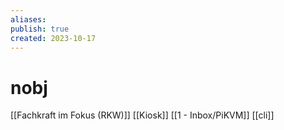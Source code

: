 ```yaml
---
aliases: 
publish: true
created: 2023-10-17
---
```

# nobj

[[Fachkraft im Fokus (RKW)]]
[[Kiosk]]
[[1 - Inbox/PiKVM]]
[[cli]]